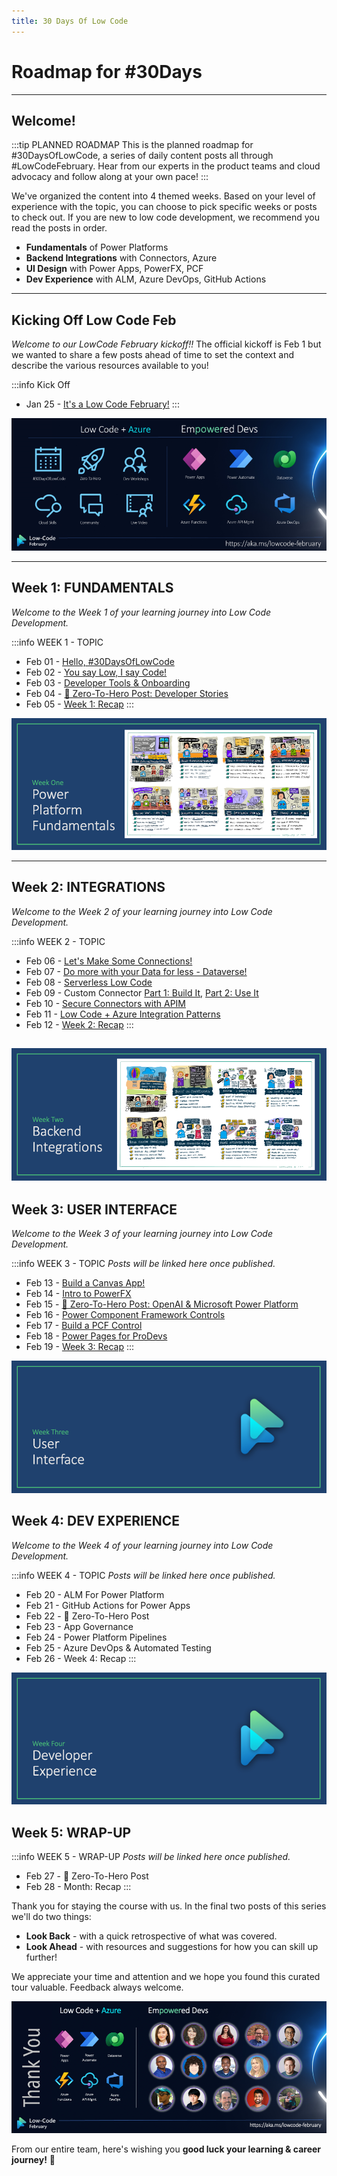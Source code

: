 ```yaml
---
title: 30 Days Of Low Code
---
```


# Roadmap for #30Days

---

## Welcome! 

:::tip PLANNED ROADMAP
This is the planned roadmap for #30DaysOfLowCode, a series of daily content posts all through #LowCodeFebruary. Hear from our experts in the product teams and cloud advocacy and follow along at your own pace!
:::

We've organized the content into 4 themed weeks. Based on your level of experience with the topic, you can choose to pick specific weeks or posts to check out. If you are new to low code development, we recommend you read the posts in order.

 * **Fundamentals** of Power Platforms
 * **Backend Integrations** with Connectors, Azure
 * **UI Design** with Power Apps, PowerFX, PCF 
 * **Dev Experience** with ALM, Azure DevOps, GitHub Actions

---

## Kicking Off Low Code Feb

_Welcome to our LowCode February kickoff!!_ The official kickoff is Feb 1 but we wanted to share a few posts ahead of time to set the context and describe the various resources available to you!

:::info Kick Off 
* Jan 25 - [It's a Low Code February!](/blog/2023-kickoff)
:::

![Kickoff](CampaignBanner.png)

---

## Week 1: FUNDAMENTALS

_Welcome to the Week 1 of your learning journey into Low Code Development._

:::info WEEK 1 - TOPIC
 * Feb 01 - [Hello, #30DaysOfLowCode](/blog/2023-day1)
 * Feb 02 - [You say Low, I say Code!](/blog/2023-day2)
 * Feb 03 - [Developer Tools & Onboarding](/blog/2023-day3)
 * Feb 04 - [🚀 Zero-To-Hero Post: Developer Stories](/blog/2023-day4)
 * Feb 05 - [Week 1: Recap](/blog/2023-day5)
:::

![Week 1](./../../../static/img/og/30-week1.png)

---

## Week 2: INTEGRATIONS

_Welcome to the Week 2 of your learning journey into Low Code Development._

:::info WEEK 2 - TOPIC
 * Feb 06 - [Let's Make Some Connections!](/blog/2023-day6)
 * Feb 07 - [Do more with your Data for less - Dataverse!](/blog/2023-day7)
 * Feb 08 - [Serverless Low Code](/blog/2023-day8)
 * Feb 09 - Custom Connector [Part 1: Build It](/blog/2023-day9-build), [Part 2: Use It](/blog/2023-day9-use)
 * Feb 10 - [Secure Connectors with APIM](/blog/2023-day10)
 * Feb 11 - [Low Code + Azure Integration Patterns](/blog/2023-day11)
 * Feb 12 - [Week 2: Recap](/blog/2023-day12)
:::

![Week 2](./../../../static/img/og/30-week2.png)
---

## Week 3: USER INTERFACE

_Welcome to the Week 3 of your learning journey into Low Code Development._

:::info WEEK 3 - TOPIC
_Posts will be linked here once published._
 * Feb 13 - [Build a Canvas App!](/blog/2023-day13)
 * Feb 14 - [Intro to PowerFX](/blog/2023-day14)
 * Feb 15 - [🚀 Zero-To-Hero Post: OpenAI & Microsoft Power Platform](/blog/2023-day15)
 * Feb 16 - [Power Component Framework Controls](/blog/2023-day16)
 * Feb 17 - [Build a PCF Control](/blog/2023-day17)
 * Feb 18 - [Power Pages for ProDevs](/blog/2023-day18)
 * Feb 19 - [Week 3: Recap](/blog/2023-day19)
:::

![Week 3](./../../../static/img/og/30-week3.png)


## Week 4: DEV EXPERIENCE

_Welcome to the Week 4 of your learning journey into Low Code Development._

:::info WEEK 4 - TOPIC
_Posts will be linked here once published._
 * Feb 20 - ALM For Power Platform
 * Feb 21 - GitHub Actions for Power Apps
 * Feb 22 - 🚀 Zero-To-Hero Post
 * Feb 23 - App Governance
 * Feb 24 - Power Platform Pipelines
 * Feb 25 - Azure DevOps & Automated Testing
 * Feb 26 - Week 4: Recap
:::

![Week 4](./../../../static/img/og/30-week4.png)

## Week 5: WRAP-UP

:::info WEEK 5 - WRAP-UP
_Posts will be linked here once published._
 * Feb 27 - 🚀 Zero-To-Hero Post
 * Feb 28 - Month: Recap
:::

Thank you for staying the course with us. In the final two posts of this series we'll do two things:
 * **Look Back** - with a quick retrospective of what was covered.
 * **Look Ahead** - with resources and suggestions for how you can skill up further!

We appreciate your time and attention and we hope you found this curated tour valuable. Feedback always welcome. 

![Thank You](./../../../static/img/og/30-thankyou.png)

From our entire team, here's wishing you **good luck your learning & career journey!** 🎉
